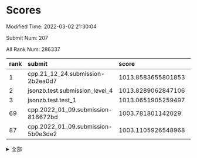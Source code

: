 # Scores

Modified Time: 2022-03-02 21:30:04

Submit Num: 207

All Rank Num: 286337

| rank |               submit               |       score        |       sigma        | pk_num |
| :--- | :--------------------------------- | :----------------- | :----------------- | :----- |
| 1    | cpp.21_12_24.submission-2b2ea0d7   | 1013.8583655801853 | 0.8084691727604297 | 5535   |
| 2    | jsonzb.test.submission_level_4     | 1013.8289062847106 | 0.8398097812305542 | 5531   |
| 3    | jsonzb.test.test_1                 | 1013.0651905259497 | 0.8183481195911294 | 5530   |
| 69   | cpp.2022_01_09.submission-816672bd | 1003.781801142029  | 0.7150605505542722 | 5533   |
| 87   | cpp.2022_01_09.submission-5b0e3de2 | 1003.1105926548968 | 0.7080569972535358 | 5536   |


<details>
<summary>全部</summary>

| rank |                 submit                 |       score        |       sigma        | pk_num |
| :--- | :------------------------------------- | :----------------- | :----------------- | :----- |
| 1    | cpp.21_12_24.submission-2b2ea0d7       | 1013.8583655801853 | 0.8084691727604297 | 5535   |
| 2    | jsonzb.test.submission_level_4         | 1013.8289062847106 | 0.8398097812305542 | 5531   |
| 3    | jsonzb.test.test_1                     | 1013.0651905259497 | 0.8183481195911294 | 5530   |
| 4    | gobigger.level_3.submission_level_3_1  | 1011.7354679394803 | 0.784219489095487  | 5531   |
| 5    | gobigger.level_3.submission_level_3_19 | 1011.4438979015054 | 0.7793080934793734 | 5534   |
| 6    | gobigger.level_3.submission_level_3_7  | 1011.3707893532152 | 0.7736267624686066 | 5533   |
| 7    | gobigger.level_3.submission_level_3_45 | 1011.1861098634693 | 0.7921962607693145 | 5535   |
| 8    | gobigger.level_3.submission_level_3_48 | 1011.1632320619216 | 0.7636301459181956 | 5529   |
| 9    | gobigger.level_3.submission_level_3_42 | 1011.0501934012696 | 0.7531932440149492 | 5538   |
| 10   | gobigger.level_3.submission_level_3_47 | 1010.8873378807072 | 0.7703585692322352 | 5533   |
| 11   | gobigger.level_3.submission_level_3_35 | 1010.8714082343441 | 0.7949529872628507 | 5542   |
| 12   | gobigger.level_3.submission_level_3_30 | 1010.804350682002  | 0.7583274134185481 | 5527   |
| 13   | gobigger.level_3.submission_level_3_15 | 1010.6361616836148 | 0.7608239066362643 | 5535   |
| 14   | gobigger.level_3.submission_level_3_12 | 1010.6293314314944 | 0.775284470902664  | 5538   |
| 15   | gobigger.level_3.submission_level_3_34 | 1010.5626082410525 | 0.7734810596399087 | 5532   |
| 16   | gobigger.level_3.submission_level_3_25 | 1010.5392599672632 | 0.7767524483555177 | 5529   |
| 17   | gobigger.level_3.submission_level_3_24 | 1010.537878448719  | 0.7502633617607581 | 5531   |
| 18   | gobigger.level_3.submission_level_3_9  | 1010.443563223765  | 0.7839366241906741 | 5530   |
| 19   | gobigger.level_3.submission_level_3_20 | 1010.4159809664164 | 0.7710461572972925 | 5528   |
| 20   | gobigger.level_3.submission_level_3_26 | 1010.4104213195837 | 0.7475297239596528 | 5541   |
| 21   | gobigger.level_3.submission_level_3_5  | 1010.3696777491601 | 0.7640865177632847 | 5534   |
| 22   | gobigger.level_3.submission_level_3_8  | 1010.340590465086  | 0.7864353250771217 | 5535   |
| 23   | gobigger.level_3.submission_level_3_38 | 1010.3250132006705 | 0.7391189753680983 | 5533   |
| 24   | gobigger.level_3.submission_level_3_13 | 1010.276202507305  | 0.7596168658637791 | 5538   |
| 25   | gobigger.level_3.submission_level_3_16 | 1010.2377885214898 | 0.7353458473345843 | 5532   |
| 26   | gobigger.level_3.submission_level_3_39 | 1010.0631749144859 | 0.7511707159306352 | 5535   |
| 27   | gobigger.level_3.submission_level_3_44 | 1009.9284201417237 | 0.7654116346077251 | 5533   |
| 28   | gobigger.level_3.submission_level_3_27 | 1009.9279023235376 | 0.7686412884880994 | 5530   |
| 29   | gobigger.level_3.submission_level_3_14 | 1009.8781777211568 | 0.744418235885519  | 5530   |
| 30   | gobigger.level_3.submission_level_3_32 | 1009.8521386387927 | 0.7349142161040065 | 5531   |
| 31   | gobigger.level_3.submission_level_3_11 | 1009.8141846751397 | 0.744913795685386  | 5530   |
| 32   | gobigger.level_3.submission_level_3_0  | 1009.8141454611696 | 0.7525383611593075 | 5529   |
| 33   | gobigger.level_3.submission_level_3_17 | 1009.7034247466235 | 0.7374287930008853 | 5529   |
| 34   | gobigger.level_3.submission_level_3_2  | 1009.6626726176776 | 0.7491011800210486 | 5532   |
| 35   | gobigger.level_3.submission_level_3_33 | 1009.6351860828539 | 0.7334627630237425 | 5535   |
| 36   | gobigger.level_3.submission_level_3_40 | 1009.5410344704209 | 0.7634617099403468 | 5532   |
| 37   | gobigger.level_3.submission_level_3_43 | 1009.5387473402523 | 0.7283896930013812 | 5535   |
| 38   | gobigger.level_3.submission_level_3_3  | 1009.52452419779   | 0.7608130917438795 | 5531   |
| 39   | gobigger.level_3.submission_level_3_41 | 1009.5230795082788 | 0.7452613901360341 | 5534   |
| 40   | gobigger.level_3.submission_level_3_6  | 1009.444246445117  | 0.7464774597899607 | 5529   |
| 41   | gobigger.level_3.submission_level_3_31 | 1009.4305583749542 | 0.7529937892924611 | 5537   |
| 42   | gobigger.level_3.submission_level_3_28 | 1009.4181939822209 | 0.7427781862587147 | 5528   |
| 43   | gobigger.level_3.submission_level_3_22 | 1009.3045771391564 | 0.746453302781897  | 5532   |
| 44   | gobigger.level_3.submission_level_3_37 | 1009.3006055710732 | 0.7266934937313416 | 5531   |
| 45   | gobigger.level_3.submission_level_3_49 | 1009.135667090224  | 0.7472214974776374 | 5537   |
| 46   | gobigger.level_3.submission_level_3_23 | 1009.1253724141318 | 0.7360566922351345 | 5535   |
| 47   | gobigger.level_3.submission_level_3_36 | 1009.032224995588  | 0.7813111928898431 | 5534   |
| 48   | gobigger.level_3.submission_level_3_4  | 1009.0303250070448 | 0.7481247494226477 | 5528   |
| 49   | gobigger.level_3.submission_level_3_10 | 1008.9537602242825 | 0.7696527203501898 | 5538   |
| 50   | gobigger.level_3.submission_level_3_46 | 1008.9417346946362 | 0.7528345395804309 | 5537   |
| 51   | gobigger.level_3.submission_level_3_29 | 1008.4496737792496 | 0.7423968631250586 | 5527   |
| 52   | gobigger.level_3.submission_level_3_21 | 1008.4437120878748 | 0.7595148439831569 | 5536   |
| 53   | gobigger.level_3.submission_level_3_18 | 1007.9578869441334 | 0.7555614915317805 | 5527   |
| 54   | gobigger.level_1.submission_level_1_33 | 1004.9279972540376 | 0.7096495586233657 | 5533   |
| 55   | gobigger.level_1.submission_level_1_26 | 1004.7216712242545 | 0.7255984270733521 | 5532   |
| 56   | gobigger.level_1.submission_level_1_38 | 1004.7018244366748 | 0.7269923977312582 | 5532   |
| 57   | gobigger.level_1.submission_level_1_32 | 1004.6064696639852 | 0.7188862943386078 | 5528   |
| 58   | gobigger.level_1.submission_level_1_4  | 1004.5419851880876 | 0.7109730262646725 | 5532   |
| 59   | gobigger.level_1.submission_level_1_2  | 1004.3416087734023 | 0.7192046523802309 | 5538   |
| 60   | gobigger.level_1.submission_level_1_20 | 1004.2578255297642 | 0.7182180573294358 | 5537   |
| 61   | gobigger.level_1.submission_level_1_39 | 1004.1434951642077 | 0.7228809067142171 | 5534   |
| 62   | gobigger.level_1.submission_level_1_11 | 1004.0224691730106 | 0.7139603263635188 | 5526   |
| 63   | gobigger.level_1.submission_level_1_44 | 1003.9855157946282 | 0.7182404203544424 | 5534   |
| 64   | gobigger.level_1.submission_level_1_43 | 1003.9737036518621 | 0.7166369331202052 | 5531   |
| 65   | gobigger.level_1.submission_level_1_19 | 1003.9375515408502 | 0.7195563139747758 | 5531   |
| 66   | gobigger.level_1.submission_level_1_8  | 1003.8720923270973 | 0.717188675868942  | 5532   |
| 67   | gobigger.level_1.submission_level_1_31 | 1003.8555673240589 | 0.7142920321710957 | 5532   |
| 68   | gobigger.level_1.submission_level_1_24 | 1003.8215709978687 | 0.717436734166645  | 5534   |
| 69   | cpp.2022_01_09.submission-816672bd     | 1003.781801142029  | 0.7150605505542722 | 5533   |
| 70   | gobigger.level_1.submission_level_1_49 | 1003.7410944188947 | 0.717715400147307  | 5533   |
| 71   | gobigger.level_1.submission_level_1_16 | 1003.7179152204614 | 0.7216491788610633 | 5539   |
| 72   | gobigger.level_1.submission_level_1_12 | 1003.6806982993272 | 0.7220240573527408 | 5532   |
| 73   | gobigger.level_1.submission_level_1_0  | 1003.6473897919748 | 0.7118916017448815 | 5541   |
| 74   | gobigger.level_1.submission_level_1_48 | 1003.6368261049897 | 0.7184664920951287 | 5536   |
| 75   | gobigger.level_1.submission_level_1_45 | 1003.6076188844457 | 0.720229360245327  | 5532   |
| 76   | gobigger.level_1.submission_level_1_46 | 1003.561859656908  | 0.7169726350448277 | 5530   |
| 77   | gobigger.level_1.submission_level_1_35 | 1003.5554242993325 | 0.7240436312910721 | 5531   |
| 78   | gobigger.level_1.submission_level_1_22 | 1003.4767567394784 | 0.7080335914161989 | 5528   |
| 79   | gobigger.level_1.submission_level_1_9  | 1003.4663288638328 | 0.7213695292326688 | 5531   |
| 80   | gobigger.level_1.submission_level_1_28 | 1003.4149239702106 | 0.7239022484308437 | 5533   |
| 81   | gobigger.level_1.submission_level_1_10 | 1003.3906368468702 | 0.7166933459487098 | 5538   |
| 82   | gobigger.level_1.submission_level_1_15 | 1003.3868655382905 | 0.715960336121606  | 5535   |
| 83   | gobigger.level_1.submission_level_1_47 | 1003.2997493275252 | 0.7128998684725921 | 5530   |
| 84   | gobigger.level_1.submission_level_1_14 | 1003.1898824068726 | 0.7299362247675708 | 5531   |
| 85   | gobigger.level_1.submission_level_1_29 | 1003.1776696693248 | 0.7335365715317227 | 5532   |
| 86   | gobigger.level_1.submission_level_1_18 | 1003.1514580355253 | 0.7151879469517772 | 5534   |
| 87   | cpp.2022_01_09.submission-5b0e3de2     | 1003.1105926548968 | 0.7080569972535358 | 5536   |
| 88   | gobigger.level_1.submission_level_1_27 | 1003.0966382704403 | 0.7350505083808752 | 5533   |
| 89   | gobigger.level_1.submission_level_1_1  | 1003.066369225483  | 0.7313034577033586 | 5531   |
| 90   | gobigger.level_1.submission_level_1_23 | 1002.9819746713547 | 0.7209644685870075 | 5535   |
| 91   | gobigger.level_1.submission_level_1_30 | 1002.8214205084699 | 0.7125247501806183 | 5532   |
| 92   | gobigger.level_1.submission_level_1_7  | 1002.8088823705077 | 0.7231575793868594 | 5533   |
| 93   | gobigger.level_1.submission_level_1_37 | 1002.7293116601542 | 0.7143910626586075 | 5536   |
| 94   | gobigger.level_1.submission_level_1_5  | 1002.6831791541418 | 0.7152191454213542 | 5531   |
| 95   | gobigger.level_1.submission_level_1_42 | 1002.6783962416398 | 0.7255081398139156 | 5534   |
| 96   | gobigger.level_1.submission_level_1_6  | 1002.564174548233  | 0.7042034875872022 | 5531   |
| 97   | gobigger.level_1.submission_level_1_34 | 1002.5314961566189 | 0.7229210033879733 | 5529   |
| 98   | gobigger.level_1.submission_level_1_41 | 1002.3960408454235 | 0.7214448969109283 | 5539   |
| 99   | gobigger.level_1.submission_level_1_3  | 1002.390239423682  | 0.722503936187933  | 5531   |
| 100  | gobigger.level_1.submission_level_1_21 | 1002.3233295684346 | 0.7056055783729366 | 5531   |
| 101  | gobigger.level_1.submission_level_1_17 | 1002.3085412570745 | 0.7244155429298048 | 5533   |
| 102  | gobigger.level_1.submission_level_1_40 | 1002.0980147578279 | 0.7196467996404973 | 5537   |
| 103  | gobigger.level_1.submission_level_1_13 | 1002.0945118158652 | 0.704647829548167  | 5535   |
| 104  | gobigger.level_1.submission_level_1_25 | 1001.8906448216658 | 0.7127118670401421 | 5540   |
| 105  | gobigger.level_1.submission_level_1_36 | 1001.8589849587214 | 0.7094055530454291 | 5531   |
| 106  | gobigger.random.submission_random_13   | 997.5656556746429  | 0.7007240325375722 | 5532   |
| 107  | gobigger.random.submission_random_39   | 997.1313105450341  | 0.7198431331778139 | 5534   |
| 108  | gobigger.random.submission_random_22   | 996.7450789986794  | 0.7133600757692492 | 5539   |
| 109  | gobigger.random.submission_random_12   | 996.7249925816947  | 0.7087119175634226 | 5525   |
| 110  | gobigger.random.submission_random_45   | 996.6809675403751  | 0.7106555257812619 | 5535   |
| 111  | gobigger.random.submission_random_19   | 996.6337207439317  | 0.7119949541007499 | 5536   |
| 112  | gobigger.random.submission_random_24   | 996.6225757659398  | 0.7137089649873428 | 5534   |
| 113  | gobigger.random.submission_random_43   | 996.5605116929122  | 0.6983869273165414 | 5534   |
| 114  | gobigger.random.submission_random_10   | 996.5588792364908  | 0.6995632811138456 | 5533   |
| 115  | gobigger.random.submission_random_11   | 996.5479932876477  | 0.7094920189062861 | 5538   |
| 116  | gobigger.random.submission_random_9    | 996.5247667115873  | 0.7122092960662284 | 5532   |
| 117  | gobigger.random.submission_random_37   | 996.5154298312423  | 0.7139036936581513 | 5533   |
| 118  | gobigger.random.submission_random_0    | 996.5021820257367  | 0.7115356112830401 | 5533   |
| 119  | gobigger.random.submission_random_44   | 996.4985621939277  | 0.703750727768859  | 5527   |
| 120  | gobigger.random.submission_random_28   | 996.4764435237338  | 0.7179226686456758 | 5531   |
| 121  | gobigger.random.submission_random_5    | 996.2925207301437  | 0.7196168784771343 | 5531   |
| 122  | gobigger.random.submission_random_49   | 996.2584919333516  | 0.7192406038647161 | 5536   |
| 123  | gobigger.random.submission_random_6    | 996.2236808206435  | 0.7196967041992747 | 5531   |
| 124  | gobigger.random.submission_random_40   | 996.2032918567392  | 0.6998562251711838 | 5537   |
| 125  | gobigger.random.submission_random_32   | 996.0990776587787  | 0.7199611627659753 | 5535   |
| 126  | gobigger.random.submission_random_20   | 996.0881692549774  | 0.7114015455991337 | 5532   |
| 127  | gobigger.random.submission_random_34   | 996.0815977654211  | 0.7138661822705873 | 5536   |
| 128  | gobigger.random.submission_random_48   | 996.0764755989474  | 0.7147384161199377 | 5530   |
| 129  | gobigger.random.submission_random_14   | 996.0655601466273  | 0.7132171497152575 | 5537   |
| 130  | gobigger.random.submission_random_36   | 996.0498404040452  | 0.7191513860094355 | 5529   |
| 131  | gobigger.random.submission_random_29   | 996.0375242866953  | 0.7002818864445388 | 5529   |
| 132  | gobigger.random.submission_random_33   | 996.0240053619244  | 0.7095337003181905 | 5534   |
| 133  | gobigger.random.submission_random_2    | 996.0142933904423  | 0.7023773713752307 | 5537   |
| 134  | gobigger.random.submission_random_21   | 995.9484152754899  | 0.7182245320009122 | 5531   |
| 135  | gobigger.random.submission_random_31   | 995.9327464523517  | 0.7031749377440545 | 5533   |
| 136  | gobigger.random.submission_random_18   | 995.8766737586477  | 0.7152251202923281 | 5535   |
| 137  | gobigger.random.submission_random_16   | 995.8059134527052  | 0.7112608111141147 | 5533   |
| 138  | gobigger.random.submission_random_17   | 995.7602302555462  | 0.7222050692825024 | 5531   |
| 139  | gobigger.random.submission_random_7    | 995.7550565550846  | 0.7117035460694683 | 5529   |
| 140  | gobigger.random.submission_random_23   | 995.7218475520065  | 0.7264965373644443 | 5533   |
| 141  | gobigger.random.submission_random_25   | 995.7033503322926  | 0.708951894018798  | 5532   |
| 142  | gobigger.random.submission_random_26   | 995.653972915346   | 0.7152092188498428 | 5536   |
| 143  | gobigger.random.submission_random_1    | 995.6531503191782  | 0.7133205582215014 | 5534   |
| 144  | gobigger.random.submission_random_38   | 995.6510692148136  | 0.7155515040326218 | 5533   |
| 145  | gobigger.random.submission_random_30   | 995.5903552392828  | 0.7164955468335622 | 5533   |
| 146  | gobigger.random.submission_random_42   | 995.5304065736765  | 0.7099812282133041 | 5532   |
| 147  | gobigger.random.submission_random_46   | 995.4990263004581  | 0.718628808292828  | 5532   |
| 148  | gobigger.random.submission_random_15   | 995.3359049095607  | 0.7081976520216682 | 5535   |
| 149  | gobigger.random.submission_random_47   | 995.1586397954037  | 0.7092517805762587 | 5533   |
| 150  | gobigger.random.submission_random_41   | 995.0555875182297  | 0.7056807346189764 | 5535   |
| 151  | gobigger.random.submission_random_27   | 995.035707320539   | 0.7130978274993971 | 5536   |
| 152  | gobigger.random.submission_random_35   | 994.9803540263038  | 0.7232021765148482 | 5534   |
| 153  | gobigger.random.submission_random_4    | 994.8519898674919  | 0.7255695842690925 | 5535   |
| 154  | gobigger.random.submission_random_3    | 994.8395115809423  | 0.7074618853853328 | 5533   |
| 155  | gobigger.random.submission_random_8    | 994.418697079047   | 0.7275033241739768 | 5537   |
| 156  | gobigger.level_2.submission_level_2_24 | 994.0911500919495  | 0.723285384051813  | 5533   |
| 157  | gobigger.level_2.submission_level_2_22 | 993.6644269274599  | 0.7488428748174435 | 5534   |
| 158  | gobigger.level_2.submission_level_2_38 | 993.4429768200581  | 0.7338143427956734 | 5535   |
| 159  | gobigger.level_2.submission_level_2_12 | 993.2571107527981  | 0.7219783847680792 | 5527   |
| 160  | gobigger.level_2.submission_level_2_40 | 993.1942641039557  | 0.7349427123205414 | 5537   |
| 161  | gobigger.level_2.submission_level_2_20 | 993.110423458706   | 0.7372317529968193 | 5532   |
| 162  | gobigger.level_2.submission_level_2_4  | 993.0640671704914  | 0.7529148676081793 | 5537   |
| 163  | gobigger.level_2.submission_level_2_2  | 992.967881470082   | 0.7250144867439603 | 5538   |
| 164  | gobigger.level_2.submission_level_2_49 | 992.9658021505362  | 0.747740035687521  | 5528   |
| 165  | gobigger.level_2.submission_level_2_37 | 992.9363360430593  | 0.7295557860943421 | 5531   |
| 166  | gobigger.level_2.submission_level_2_25 | 992.897464015446   | 0.7595628287093977 | 5532   |
| 167  | gobigger.level_2.submission_level_2_27 | 992.7860679628238  | 0.7352764354215885 | 5535   |
| 168  | gobigger.level_2.submission_level_2_7  | 992.7242860832552  | 0.7305727139783569 | 5533   |
| 169  | gobigger.level_2.submission_level_2_10 | 992.588956929956   | 0.7359501316249717 | 5527   |
| 170  | gobigger.level_2.submission_level_2_13 | 992.4819228439069  | 0.7487600517565236 | 5535   |
| 171  | gobigger.level_2.submission_level_2_23 | 992.4215966575069  | 0.7568750271282181 | 5530   |
| 172  | gobigger.level_2.submission_level_2_18 | 992.4114910699317  | 0.7304440472210081 | 5534   |
| 173  | gobigger.level_2.submission_level_2_41 | 992.3913267809112  | 0.7425231312114127 | 5533   |
| 174  | gobigger.level_2.submission_level_2_21 | 992.3748919505164  | 0.7465065592202482 | 5529   |
| 175  | gobigger.level_2.submission_level_2_11 | 992.3040966270208  | 0.7460472338210447 | 5528   |
| 176  | gobigger.level_2.submission_level_2_29 | 992.2257462255915  | 0.7380516310184647 | 5535   |
| 177  | gobigger.level_2.submission_level_2_32 | 992.1469519686206  | 0.7470226507824798 | 5536   |
| 178  | gobigger.level_2.submission_level_2_15 | 992.1236182865241  | 0.7461636808373685 | 5531   |
| 179  | gobigger.level_2.submission_level_2_48 | 992.1145680629818  | 0.7259525184540047 | 5535   |
| 180  | gobigger.level_2.submission_level_2_39 | 992.0628602004796  | 0.7507229255675516 | 5534   |
| 181  | gobigger.level_2.submission_level_2_6  | 991.9880767708303  | 0.7340421807766991 | 5541   |
| 182  | gobigger.level_2.submission_level_2_47 | 991.9017588210183  | 0.7334004526412639 | 5531   |
| 183  | gobigger.level_2.submission_level_2_43 | 991.8799680189101  | 0.7430866877740301 | 5529   |
| 184  | gobigger.level_2.submission_level_2_34 | 991.8516072144187  | 0.7688365858225197 | 5533   |
| 185  | gobigger.level_2.submission_level_2_42 | 991.728980686979   | 0.741475011547593  | 5535   |
| 186  | gobigger.level_2.submission_level_2_3  | 991.7269995038646  | 0.7478797678294439 | 5535   |
| 187  | gobigger.level_2.submission_level_2_9  | 991.7228866789887  | 0.7499874284653713 | 5539   |
| 188  | gobigger.level_2.submission_level_2_8  | 991.6697861896265  | 0.7486473025575082 | 5538   |
| 189  | gobigger.level_2.submission_level_2_36 | 991.5526061030472  | 0.7452668861702345 | 5526   |
| 190  | gobigger.level_2.submission_level_2_14 | 991.5116158340102  | 0.7390995717626412 | 5536   |
| 191  | gobigger.level_2.submission_level_2_35 | 991.5018751269527  | 0.736886865688957  | 5530   |
| 192  | gobigger.level_2.submission_level_2_19 | 991.399056210982   | 0.7450477477744553 | 5534   |
| 193  | gobigger.level_2.submission_level_2_45 | 991.3270950404086  | 0.7555814214582527 | 5536   |
| 194  | gobigger.level_2.submission_level_2_33 | 991.2364569985602  | 0.7526448532686065 | 5528   |
| 195  | gobigger.level_2.submission_level_2_30 | 991.2237577729152  | 0.7519138701062614 | 5534   |
| 196  | gobigger.level_2.submission_level_2_46 | 991.1384457494504  | 0.7563914296705317 | 5528   |
| 197  | gobigger.level_2.submission_level_2_16 | 991.0662149112858  | 0.764830896335203  | 5532   |
| 198  | gobigger.level_2.submission_level_2_5  | 991.0225433788784  | 0.7732697101509708 | 5533   |
| 199  | gobigger.level_2.submission_level_2_17 | 990.9029377249761  | 0.7717556844540638 | 5530   |
| 200  | gobigger.level_2.submission_level_2_0  | 990.7667930936856  | 0.7789502247193677 | 5541   |
| 201  | gobigger.level_2.submission_level_2_28 | 990.7427210092408  | 0.7465755684193917 | 5538   |
| 202  | gobigger.level_2.submission_level_2_44 | 990.6036255822468  | 0.7505652950445718 | 5532   |
| 203  | gobigger.level_2.submission_level_2_31 | 990.3536214948361  | 0.7790543393080634 | 5533   |
| 204  | gobigger.level_2.submission_level_2_1  | 990.310484224308   | 0.77757323330363   | 5538   |
| 205  | gobigger.level_2.submission_level_2_26 | 989.7461812145976  | 0.7779750057489377 | 5534   |
| 206  | gobigger.none.submission_none_0        | 976.7322054575302  | 1.3719906970449458 | 5532   |
| 207  | gobigger.none.submission_none_1        | 975.142747669944   | 1.5515129567443537 | 5532   |

</details>
